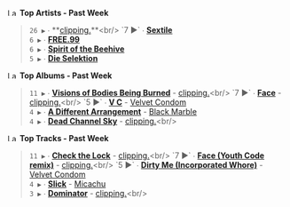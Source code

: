 <!--START_LASTFM_ARTISTS:{"period": "7day", "rows": 5}-->
<a href="https://last.fm" target="_blank"><img src="https://user-images.githubusercontent.com/17434202/215290617-e793598d-d7c9-428f-9975-156db1ba89cc.svg" alt="Last.fm Logo" width="18" height="13"/></a> **Top Artists - Past Week**

> `26 ▶️` ∙ **[clipping.](https://www.last.fm/music/clipping.)**<br/>
> `7 ▶️` ∙ **[Sextile](https://www.last.fm/music/Sextile)**<br/>
> `6 ▶️` ∙ **[FREE.99](https://www.last.fm/music/FREE.99)**<br/>
> `6 ▶️` ∙ **[Spirit of the Beehive](https://www.last.fm/music/Spirit+of+the+Beehive)**<br/>
> `5 ▶️` ∙ **[Die Selektion](https://www.last.fm/music/Die+Selektion)**<br/>
<!--END_LASTFM_ARTISTS-->

<!--START_LASTFM_ALBUMS:{"period": "7day", "rows": 5}-->
<a href="https://last.fm" target="_blank"><img src="https://user-images.githubusercontent.com/17434202/215290617-e793598d-d7c9-428f-9975-156db1ba89cc.svg" alt="Last.fm Logo" width="18" height="13"/></a> **Top Albums - Past Week**

> `11 ▶️` ∙ **[Visions of Bodies Being Burned](https://www.last.fm/music/clipping./Visions+of+Bodies+Being+Burned)** - [clipping.](https://www.last.fm/music/clipping.)<br/>
> `7 ▶️` ∙ **[Face](https://www.last.fm/music/clipping./Face)** - [clipping.](https://www.last.fm/music/clipping.)<br/>
> `5 ▶️` ∙ **[V C](https://www.last.fm/music/Velvet+Condom/V+C)** - [Velvet Condom](https://www.last.fm/music/Velvet+Condom)<br/>
> `4 ▶️` ∙ **[A Different Arrangement](https://www.last.fm/music/Black+Marble/A+Different+Arrangement)** - [Black Marble](https://www.last.fm/music/Black+Marble)<br/>
> `4 ▶️` ∙ **[Dead Channel Sky](https://www.last.fm/music/clipping./Dead+Channel+Sky)** - [clipping.](https://www.last.fm/music/clipping.)<br/>
<!--END_LASTFM_ALBUMS-->

<!--START_LASTFM_TRACKS:{"period": "7day", "rows": 5}-->
<a href="https://last.fm" target="_blank"><img src="https://user-images.githubusercontent.com/17434202/215290617-e793598d-d7c9-428f-9975-156db1ba89cc.svg" alt="Last.fm Logo" width="18" height="13"/></a> **Top Tracks - Past Week**

> `11 ▶️` ∙ **[Check the Lock](https://www.last.fm/music/clipping./_/Check+the+Lock)** - [clipping.](https://www.last.fm/music/clipping.)<br/>
> `7 ▶️` ∙ **[Face (Youth Code remix)](https://www.last.fm/music/clipping./_/Face+(Youth+Code+remix))** - [clipping.](https://www.last.fm/music/clipping.)<br/>
> `5 ▶️` ∙ **[Dirty Me (Incorporated Whore)](https://www.last.fm/music/Velvet+Condom/_/Dirty+Me+(Incorporated+Whore))** - [Velvet Condom](https://www.last.fm/music/Velvet+Condom)<br/>
> `4 ▶️` ∙ **[Slick](https://www.last.fm/music/Micachu/_/Slick)** - [Micachu](https://www.last.fm/music/Micachu)<br/>
> `3 ▶️` ∙ **[Dominator](https://www.last.fm/music/clipping./_/Dominator)** - [clipping.](https://www.last.fm/music/clipping.)<br/>
<!--END_LASTFM_TRACKS-->